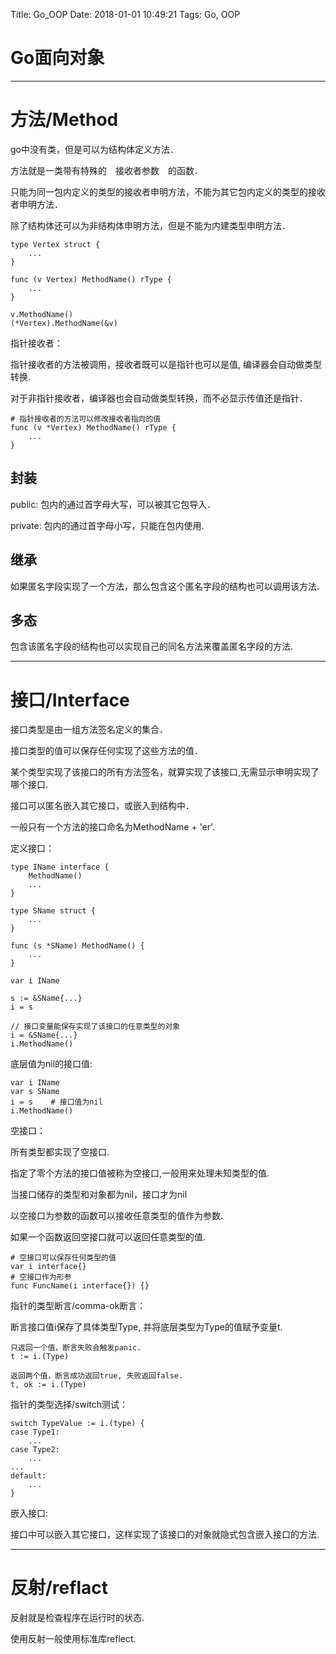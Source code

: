 Title: Go_OOP
Date: 2018-01-01 10:49:21
Tags: Go, OOP



# Go面向对象

***

# 方法/Method

go中没有类，但是可以为结构体定义方法．

方法就是一类带有特殊的　接收者参数　的函数．

只能为同一包内定义的类型的接收者申明方法，不能为其它包内定义的类型的接收者申明方法．

除了结构体还可以为非结构体申明方法，但是不能为内建类型申明方法．

    type Vertex struct {
        ...
    }

    func (v Vertex) MethodName() rType {
        ...
    }

    v.MethodName()
    (*Vertex).MethodName(&v)

指针接收者：

指针接收者的方法被调用，接收者既可以是指针也可以是值, 编译器会自动做类型转换.

对于非指针接收者，编译器也会自动做类型转换，而不必显示传值还是指针．

    # 指针接收者的方法可以修改接收者指向的值
    func (v *Vertex) MethodName() rType {
        ...
    }

## 封装

public: 包内的通过首字母大写，可以被其它包导入．

private: 包内的通过首字母小写，只能在包内使用.

## 继承

如果匿名字段实现了一个方法，那么包含这个匿名字段的结构也可以调用该方法.

## 多态

包含该匿名字段的结构也可以实现自己的同名方法来覆盖匿名字段的方法.

***

# 接口/Interface

接口类型是由一组方法签名定义的集合．

接口类型的值可以保存任何实现了这些方法的值．

某个类型实现了该接口的所有方法签名，就算实现了该接口,无需显示申明实现了哪个接口.

接口可以匿名嵌入其它接口，或嵌入到结构中．

一般只有一个方法的接口命名为MethodName + 'er'.

定义接口：

    type IName interface {
        MethodName()
        ...
    }

    type SName struct {
        ...
    }

    func (s *SName) MethodName() {
        ...
    }

    var i IName

    s := &SName{...}
    i = s

    // 接口变量能保存实现了该接口的任意类型的对象
    i = &SName{...}
    i.MethodName()

底层值为nil的接口值:

    var i IName
    var s SName
    i = s    # 接口值为nil
    i.MethodName()

空接口：

所有类型都实现了空接口.

指定了零个方法的接口值被称为空接口,一般用来处理未知类型的值.

当接口储存的类型和对象都为nil，接口才为nil

以空接口为参数的函数可以接收任意类型的值作为参数.

如果一个函数返回空接口就可以返回任意类型的值.


    # 空接口可以保存任何类型的值
    var i interface{}
    # 空接口作为形参
    func FuncName(i interface{}) {}

指针的类型断言/comma-ok断言：

断言接口值i保存了具体类型Type, 并将底层类型为Type的值赋予变量t.

    只返回一个值，断言失败会触发panic.
    t := i.(Type)

    返回两个值，断言成功返回true, 失败返回false.
    t, ok := i.(Type)

指针的类型选择/switch测试：

    switch TypeValue := i.(type) {
    case Type1:
        ...
    case Type2:
        ...
    ...
    default:
        ...
    }

嵌入接口:

接口中可以嵌入其它接口，这样实现了该接口的对象就隐式包含嵌入接口的方法.

***

# 反射/reflact

反射就是检查程序在运行时的状态.

使用反射一般使用标准库reflect.

